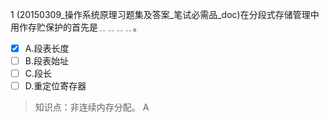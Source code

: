 1
(20150309_操作系统原理习题集及答案_笔试必需品_doc)在分段式存储管理中用作存贮保护的首先是﹎﹎﹎﹎。
- [x] A.段表长度 
- [ ] B.段表始址 
- [ ] C.段长 
- [ ] D.重定位寄存器

> 知识点：非连续内存分配。
> A
